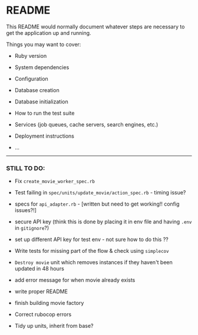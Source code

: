 # README

This README would normally document whatever steps are necessary to get the
application up and running.

Things you may want to cover:

* Ruby version

* System dependencies

* Configuration

* Database creation

* Database initialization

* How to run the test suite

* Services (job queues, cache servers, search engines, etc.)

* Deployment instructions

* ...

--------

### STILL TO DO:
- Fix `create_movie_worker_spec.rb`
- Test failing in `spec/units/update_movie/action_spec.rb` - timing issue?
- specs for `api_adapter.rb` - [written but need to get working!! config issues?!]
  
- secure API key (think this is done by placing it in env file and having `.env` in `gitignore`?)
- set up different API key for test env - not sure how to do this ?? 
- Write tests for missing part of the flow & check using `simplecov`
  
- `Destroy movie` unit which removes instances if they haven't been updated in 48 hours
- add error message for when movie already exists
- write proper README
- finish building movie factory
- Correct rubocop errors
- Tidy up units, inherit from base?
